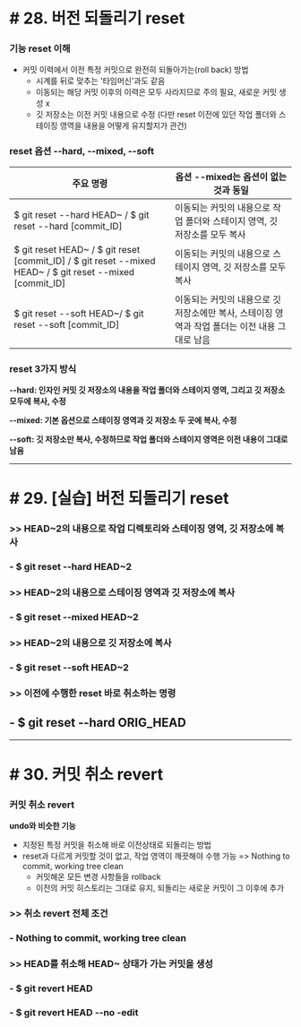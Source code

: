 # # 28. 버전 되돌리기 reset

### 기능 reset 이해

- 커밋 이력에서 이전 특정 커밋으로 완전히 되돌아가는(roll back) 방법
  - 시계를 뒤로 맞추는 '타임머신'과도 같음
  - 이동되는 해당 커밋 이후의 이력은 모두 사라지므로 주의 필요, 새로운 커밋 생성 x
  - 깃 저장소는 이전 커밋 내용으로 수정
  (다만 reset 이전에 있던 작업 폴더와 스테이징 영역을 내용을 어떻게 유지할지가 관건)

### reset 옵션 --hard, --mixed, --soft

|주요 명령|옵션 --mixed는 옵션이 없는 것과 동일|
|---|---|
|$ git reset --hard HEAD~ / $ git reset --hard [commit_ID]|이동되는 커밋의 내용으로 작업 폴더와 스테이지 영역, 깃 저장소를 모두 복사 |
|$ git reset HEAD~ / $ git reset [commit_ID] / $ git reset --mixed HEAD~ / $ git reset --mixed [commit_ID]|이동되는 커밋의 내용으로 스테이지 영역, 깃 저장소를 모두 복사|
|$ git reset --soft HEAD~/ $ git reset --soft [commit_ID] |이동되는 커밋의 내용으로 깃 저장소에만 복사, 스테이징 영역과 작업 폴더는 이전 내용 그대로 남음|

### reset 3가지 방식

**--hard: 인자인 커밋 깃 저장소의 내용을 작업 폴더와 스테이지 영역, 그리고 깃 저장소 모두에 복사, 수정**

**--mixed: 기본 옵션으로 스테이징 영역과 깃 저장소 두 곳에 복사, 수정**

**--soft: 깃 저장소만 복사, 수정하므로 작업 폴더와 스테이지 영역은 이전 내용이 그대로 남음**

---

# # 29. [실습] 버전 되돌리기 reset

### >> HEAD~2의 내용으로 작업 디렉토리와 스테이징 영역, 깃 저장소에 복사
### - $ git reset --hard HEAD~2
### >>  HEAD~2의 내용으로 스테이징 영역과 깃 저장소에 복사
### - $ git reset --mixed HEAD~2
### >> HEAD~2의 내용으로 깃 저장소에 복사
### - $ git reset --soft HEAD~2
### >> 이전에 수행한 reset 바로 취소하는 명령
## - $ git reset --hard ORIG_HEAD

---

# # 30. 커밋 취소 revert

### 커밋 취소 revert

**undo와 비슷한 기능**
- 지정된 특정 커밋을 취소해 바로 이전상태로 되돌리는 방법
- reset과 다르게 커밋할 것이 없고, 작업 영역이 깨끗해야 수행 가능
  => Nothing to commit, working tree clean
  - 커밋해온 모든 변경 사항들을 rollback
  - 이전의 커밋 히스토리는 그대로 유지, 되돌리는 새로운 커밋이 그 이후에 추가

### >> 취소 revert 전체 조건
### - Nothing to commit, working tree clean 
### >> HEAD를 취소해 HEAD~ 상태가 가는 커밋을 생성
### - $ git revert HEAD
### - $ git revert HEAD --no -edit
